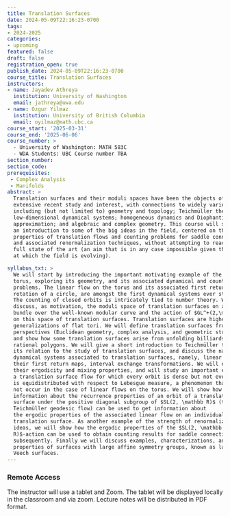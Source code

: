 ```yaml
---
title: Translation Surfaces
date: 2024-05-09T22:16:23-0700
tags:
- 2024-2025
categories:
- upcoming
featured: false
draft: false
registration_open: true
publish_date: 2024-05-09T22:16:23-0700
course_title: Translation Surfaces
instructors:
- name: Jayadev Athreya
  institution: University of Washington
  email: jathreya@uwa.edu
- name: Ozgur Yilmaz
  institution: University of British Columbia
  email: oyilmaz@math.ubc.ca
course_start: '2025-03-31'
course_end: '2025-06-06'
course_number: >
  - University of Washington: MATH 583C
  - WDA Students: UBC Course number TBA
section_number:
section_code:
prerequisites:
 - Complex Analysis
 - Manifolds
abstract: >
  Translation surfaces and their moduli spaces have been the objects of
  extensive recent study and interest, with connections to widely varied fields
  including (but not limited to) geometry and topology; Teichmüller theory;
  low-dimensional dynamical systems; homogeneous dynamics and Diophantine
  approximation; and algebraic and complex geometry. This course will serve as
  an introduction to some of the big ideas in the field, centered on the ergodic
  properties of translation flows and counting problems for saddle connections,
  and associated renormalization techniques, without attempting to reach the
  full state of the art (an aim that is in any case impossible given the speed
  at which the field is evolving).

syllabus_txt: >
  We will start by introducing the important motivating example of the flat
  torus, exploring its geometry, and its associated dynamical and counting
  problems. The linear flow on the torus and its associated first return map, a
  rotation of a circle, are amongst the first dynamical systems ever studied.
  The counting of closed orbits is intricately tied to number theory. We
  discuss, as motivation, the moduli space of translation surfaces on a torus, a
  bundle over the well-known modular curve and the action of $GL^+(2,\mathbb R)$
  on this space of translation surfaces. Translation surfaces are higher-genus
  generalizations of flat tori. We will define translation surfaces from three
  perspectives (Euclidean geometry, complex analysis, and geometric structures),
  and show how some translation surfaces arise from unfolding billiards in
  rational polygons. We will give a short introduction to Teichmüller theory and
  its relation to the study of translation surfaces, and discuss the natural
  dynamical systems associated to translation surfaces, namely, linear flows and
  their first return maps, interval exchange transformations. We will explore
  their ergodicity and mixing properties, and will study an important example of
  a translation surface flow for which every orbit is dense but not every orbit
  is equidistributed with respect to Lebesgue measure, a phenomenon that does
  not occur in the case of linear flows on the torus. We will show how
  information about the recurrence properties of an orbit of a translation
  surface under the positive diagonal subgroup of $SL(2, \mathbb R)$ (the
  Teichmüller geodesic flow) can be used to get information about
  the ergodic properties of the associated linear flow on an individual
  translation surface. As another example of the strength of renormalization
  ideas, we will show how the ergodic properties of the $SL(2, \mathbb
  R)$-action can be used to obtain counting results for saddle connections and,
  subsequently. Finally we will discuss examples, characterizations, and
  properties of surfaces with large affine symmetry groups, known as lattice or
  Veech surfaces.
---
```


### Remote Access
The instructor will use a tablet and Zoom. The tablet will be displayed locally
in the classroom and via zoom. Lecture notes will be distributed in PDF format.
